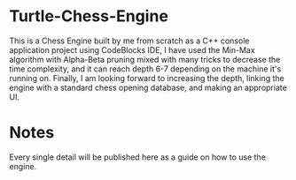 # Turtle-Chess-Engine
This is a Chess Engine built by me from scratch as a C++ console application project using CodeBlocks IDE, I have used the Min-Max algorithm with Alpha-Beta pruning mixed with many tricks to decrease the time complexity, and it can reach depth 6-7 depending on the machine it's running on.
Finally, I am looking forward to increasing the depth, linking the engine with a standard chess opening database, and making an appropriate UI.

# Notes
Every single detail will be published here as a guide on how to use the engine.
